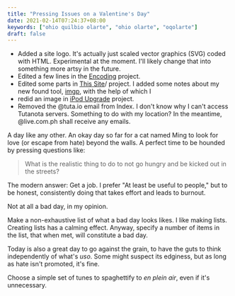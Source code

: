 ```yaml
---
title: "Pressing Issues on a Valentine's Day"
date: 2021-02-14T07:24:37+08:00
keywords: ["ohio quilbio olarte", "ohio olarte", "oqolarte"]
draft: false
---
```

- Added a site logo.
It's actually just scaled vector graphics (SVG) coded with HTML.
Experimental at the moment.
I'll likely change that into something more artsy in the future.
- Edited a few lines in the [Encoding](/encode/) project.
- Edited some parts in [This Site](/site)/ project.
I added some notes about my new found tool, [imgp](https://github.com/jarun/imgp), with the help of which I
- redid an image in [iPod Upgrade](/mercipod/) project.
- Removed the @tuta.io email from Index.
I don't know why I can't access Tutanota servers.
Something to do with my location?
In the meantime, @live.com.ph shall receive any emails. 

A day like any other.
An okay day so far for a cat named Ming to look for love (or escape from hate) beyond the walls.
A perfect time to be hounded by pressing questions like:

> What is the realistic thing to do to not go hungry and be kicked out in the streets?

The modern answer: Get a job.
I prefer "At least be useful to people," but to be honest, consistently doing that takes effort and leads to burnout.

Not at all a bad day, in my opinion.

Make a non-exhaustive list of what a bad day looks likes.
I like making lists.
Creating lists has a calming effect.
Anyway, specify a number of items in the list, that when met, will constitute a bad day.

Today is also a great day to go against the grain, to have the guts to think independently of what's *uso*.
Some might suspect its edginess, but as long as hate isn't promoted, it's fine.

Choose a simple set of tunes to spaghettify to *en plein air*, even if it's unnecessary.
